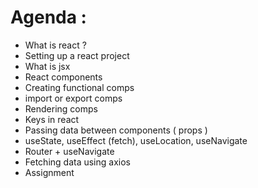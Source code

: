 # Agenda :

- What is react ?
- Setting up a react project
- What is jsx
- React components
- Creating functional comps
- import or export comps
- Rendering comps
- Keys in react
- Passing data between components ( props )
- useState, useEffect (fetch), useLocation, useNavigate
- Router + useNavigate
- Fetching data using axios
- Assignment


